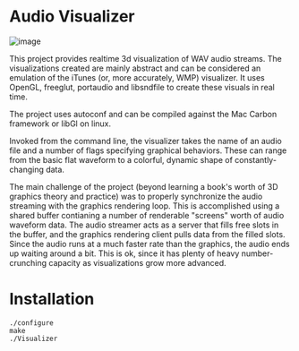 Audio Visualizer
================

![image](http://24.media.tumblr.com/25c39888ac15999a6c81e9b5f7155f0e/tumblr_mfeitgu6UI1qbeadxo1_1280.gif)

This project provides realtime 3d visualization of WAV audio streams. The visualizations created are mainly abstract and can be considered an emulation of the iTunes (or, more accurately, WMP) visualizer. It uses OpenGL, freeglut, portaudio and libsndfile to create these visuals in real time.

The project uses autoconf and can be compiled against the Mac Carbon framework or libGl on linux.

Invoked from the command line, the visualizer takes the name of an audio file and a number of flags specifying graphical behaviors. These can range from the basic flat waveform to a colorful, dynamic shape of constantly-changing data.

The main challenge of the project (beyond learning a book's worth of 3D graphics theory and practice) was to properly synchronize the audio streaming with the graphics rendering loop. This is accomplished using a shared buffer contianing a number of renderable "screens" worth of audio waveform data. The audio streamer acts as a server that fills free slots in the buffer, and the graphics rendering client pulls data from the filled slots. Since the audio runs at a much faster rate than the graphics, the audio ends up waiting around a bit. This is ok, since it has plenty of heavy number-crunching capacity as visualizations grow more advanced.

Installation
============

    ./configure
    make
    ./Visualizer
